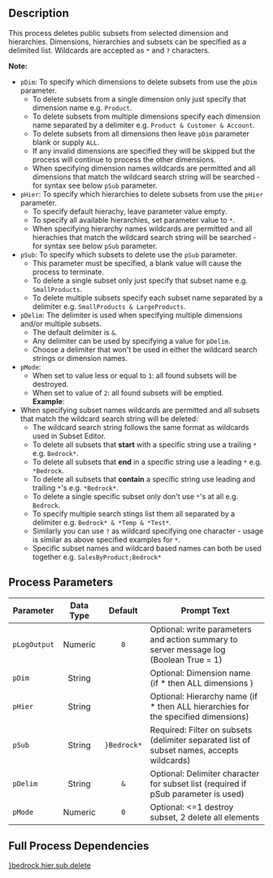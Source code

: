 ## Description
   
 This process deletes public subsets from selected dimension and hierarchies. Dimensions, hierarchies  and subsets can be specified as a delimited list. Wildcards are accepted as `*` and `?` characters.  
     
**Note:**     
 - `pDim`: To specify which dimensions to delete subsets from use the `pDim` parameter.  
   - To delete subsets from a single dimension only just specify that dimension name e.g. `Product`.  
   - To delete subsets from multiple dimensions specify each dimension name separated by a delimiter      e.g. `Product & Customer & Account`.  
   - To delete subsets from all dimensions then leave `pDim` parameter blank or supply `ALL`.  
   - If any invalid dimensions are specified they will be skipped but the process will continue to      process the other dimensions.  
   - When specifying dimension names wildcards are permitted and all dimensions that match the      wildcard search string will be searched - for syntax see below `pSub` parameter.  
 - `pHier`: To specify which hierarchies to delete subsets from use the `pHier` parameter.  
   - To specify default hierachy, leave parameter value empty.  
   - To specify all available hierarchies, set parameter value to `*`.  
   - When specifying hierarchy names wildcards are permitted and all hierachies that match the wildcard      search string will be searched - for syntax see below `pSub` parameter.  
 - `pSub`: To specify which subsets to delete use the `pSub` parameter.  
   - This parameter must be specified, a blank value will cause the process to terminate.  
   - To delete a single subset only just specify that subset name e.g. `SmallProducts`.  
   - To delete multiple subsets specify each subset name separated by a delimiter      e.g. `SmallProducts & LargeProducts`.  
 - `pDelim`: The delimiter is used when specifying multiple dimensions and/or multiple subsets.  
   - The default delimiter is `&`.  
   - Any delimiter can be used by specifying a value for `pDelim`.  
   - Choose a delimiter that won't be used in either the wildcard search strings or dimension names.  
 - `pMode`:  
   - When set to value less or equal to `1`: all found subsets will be destroyed.  
   - When set to value of `2`: all found subsets will be emptied.  
 __Example__:  
 - When specifying subset names wildcards are permitted and all subsets that match the wildcard    search string will be deleted:  
     - The wildcard search string follows the same format as wildcards used in Subset Editor.  
     - To delete all subsets that __start__ with a specific string use a trailing `*` e.g. `Bedrock*`.  
     - To delete all subsets that __end__ in a specific string use a leading `*` e.g. `*Bedrock`.  
     - To delete all subsets that __contain__ a specific string use leading and trailing `*`'s e.g. `*Bedrock*`.  
     - To delete a single specific subset only don't use `*`'s at all e.g. `Bedrock`.  
     - To specify multiple search stings list them all separated by a delimiter e.g. `Bedrock* & *Temp & *Test*`.  
     - Similarly you can use `?` as wildcard specifying one character - usage is similar as above specified examples for `*`.  
     - Specific subset names and wildcard based names can both be used together e.g. `SalesByProduct;Bedrock*`  
## Process Parameters
  
|Parameter|Data Type|Default|Prompt Text|
  |---|:-:|:-:|---|
  |`pLogOutput`|Numeric|`0`|Optional: write parameters and action summary to server message log (Boolean True = 1)|
  |`pDim`|String||Optional: Dimension name (if * then ALL dimensions )|
  |`pHier`|String||Optional: Hierarchy name (if * then ALL hierarchies for the specified dimensions)|
  |`pSub`|String|`}Bedrock*`|Required: Filter on subsets (delimiter separated list of subset names, accepts wildcards)|
  |`pDelim`|String|`&`|Optional: Delimiter character for subset list (required if pSub parameter is used)|
  |`pMode`|Numeric|`0`|Optional: <=1 destroy subset, 2 delete all elements|
  ## Full Process Dependencies
[}bedrock.hier.sub.delete](}bedrock.hier.sub.delete)  
